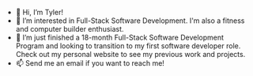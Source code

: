 - 👋 Hi, I’m Tyler!
- 👀 I’m interested in Full-Stack Software Development. I'm also a fitness and computer builder enthusiast.
- 🌱 I’m just finished a 18-month Full-Stack Software Development Program and looking to transition to my first software developer role. Check out my personal website to see my previous work and projects. 
- 📫 Send me an email if you want to reach me!

<!---
Tylerecodes/Tylerecodes is a ✨ special ✨ repository because its `README.md` (this file) appears on your GitHub profile.
You can click the Preview link to take a look at your changes.
--->
